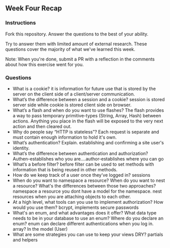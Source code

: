 ## Week Four Recap

### Instructions
Fork this repository. Answer the questions to the best of your ability.

Try to answer them with limited amount of external research. These questions cover the majority of what we've learned this week.

Note: When you're done, submit a PR with a reflection in the comments about how this exercise went for you.

### Questions

* What is a cookie?
it is information for future use that is stored by the server on the client side of a client/server communication.
* What’s the difference between a session and a cookie?
session is stored server side while cookie is stored client side on browser.
* What’s a flash and when do you want to use flashes?
The flash provides a way to pass temporary primitive-types (String, Array, Hash) between actions. Anything you place in the flash will be exposed to the very next action and then cleared out. 
* Why do people say “HTTP is stateless”?
Each request is separate and must contain enough information to hold it's own.
* What’s authentication? Explain.
establishing and confirming a site user's identity.
* What’s the difference between authentication and authorization?
Authen-establishes who you are....author-establishes where you can go
* What’s a before filter?
before filter can be used to set methods with information that is being reused in other methods.
* How do we keep track of a user once they’ve logged in?
sessions
* When do you want to namespace a resource? When do you want to nest a resource? What's the differences between those two approaches?
namespace a resource you dont have a model for the namespace. nest resources when you are attaching objects to each other. 
* At a high level, what tools can you use to implement authorization? How would you use them?
bcrypt, implements secure passwords
* What's an enum, and what advantages does it offer? What data type needs to be in your database to use an enum? Where do you declare an enum?
enum can declare different authentications when you log in. array? In the model (User)
* What are some strategies you can use to keep your views DRY?
partials and helpers
